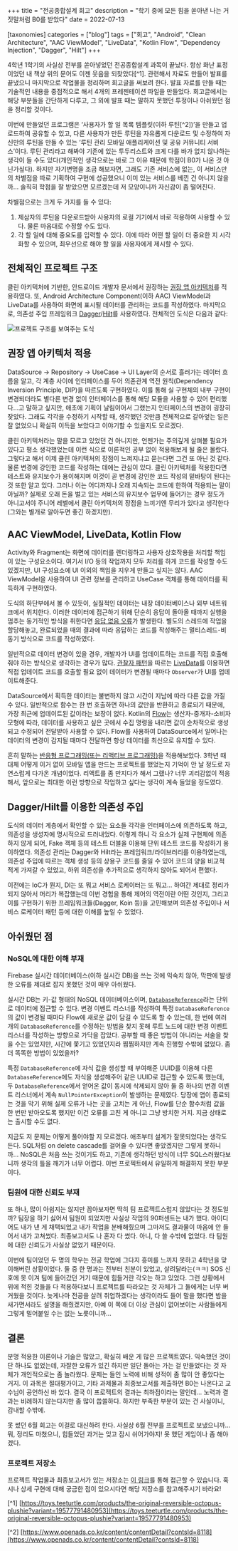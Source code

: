 +++
title = "전공종합설계 회고"
description = "학기 중에 모든 힘을 쏟아낸 나는 거짓말처럼 B0를 받았다"
date = 2022-07-13

[taxonomies]
categories = ["blog"]
tags = ["회고", "Android", "Clean Architecture", "AAC ViewModel", "LiveData", "Kotlin Flow", "Dependency Injection", "Dagger", "Hilt"]
+++

4학년 1학기의 사실상 전부를 쏟아넣었던 전공종합설계 과목이 끝났다. 항상 화난 표정이었던 내 책상 위의 문어도 이젠 웃음을 되찾았다[^1]. 관련해서 자료도 만들어 발표를 끝냈으니 마지막으로 작업물을 정리하며 회고글을 써보려 한다. 발표 자료를 만들 때는 기술적인 내용을 중점적으로 해서 4개의 프레젠테이션 파일을 만들었다. 회고글에서는 해당 부분들을 간단하게 다루고, 그 외에 발표 때는 말하지 못했던 투정이나 아쉬웠던 점을 정리할 것이다.
<!-- more -->

이번에 만들었던 프로그램은 ‘사용자가 할 일 목록 템플릿(이하 루틴[^2])’을 만들고 업로드하여 공유할 수 있고, 다른 사용자가 만든 루틴을 자유롭게 다운로드 및 수정하여 자신만의 루틴을 만들 수 있는 ‘루틴 관리 모바일 애플리케이션 및 공유 커뮤니티 서비스’이다. 루틴 관리라고 해봐야 기존에 있는 투두리스트와 크게 다를 바가 없지 않나하는 생각이 들 수도 있다(개인적인 생각으로는 바로 그 이유 때문에 학점이 B0가 나온 것 아닌가싶다). 하지만 자기변명을 조금 해보자면, 그래도 기존 서비스에 없는, 이 서비스만의 차별점을 따로 기획하여 구현에 성공했으니 이미 있는 서비스를 베낀 건 아니지 않을까… 솔직히 학점을 잘 받았으면 모르겠는데 저 모양이니까 자신감이 좀 떨어진다.

차별점으로는 크게 두 가지를 들 수 있다:
1. 제삼자의 루틴을 다운로드받아 사용자의 로컬 기기에서 바로 적용하여 사용할 수 있다. 물론 마음대로 수정할 수도 있다.
2. 각 할 일에 대해 중요도를 입력할 수 있다. 이에 따라 어떤 할 일이 더 중요한 지 시각화할 수 있으며, 최우선으로 해야 할 일을 사용자에게 제시할 수 있다.

## 전체적인 프로젝트 구조
클린 아키텍처에 기반한, 안드로이드 개발자 문서에서 권장하는 [권장 앱 아키텍처](https://developer.android.com/topic/architecture?hl=ko#recommended-app-arch)를 적용하였다. 또, Android Architecture Component(이하 AAC) ViewModel과 LiveData를 사용하여 화면에 표시될 데이터를 관리하는 코드를 작성하였다. 마지막으로, 의존성 주입 프레임워크 [Dagger](https://dagger.dev/)/[Hilt](https://dagger.dev/hilt/)를 사용하였다. 전체적인 도식은 다음과 같다:

![프로젝트 구조를 보여주는 도식](figure.png)

## 권장 앱 아키텍처 적용
DataSource → Repository → UseCase → UI Layer의 순서로 흘러가는 데이터 흐름을 알고, 각 계층 사이에 인터페이스를 두어 의존관계 역전 원칙(Dependency Inversion Principle, DIP)을 따르도록 구현하였다. 이를 통해 실 구현체의 내부 구현이 변경되더라도 별다른 변경 없이 인터페이스를 통해 해당 모듈을 사용할 수 있어 편리했다…고 말하고 싶지만, 애초에 기획이 날림이어서 그랬는지 인터페이스의 변경이 굉장히 잦았다. 그래도 각각을 수정하기 시작할 때, 생각했던 것만큼 전체적으로 갈아엎는 일은 잘 없었으니 확실히 이득을 보았다고 이야기할 수 있을지도 모르겠다.

클린 아키텍처라는 말을 모르고 있었던 건 아니지만, 언젠가는 주의깊게 살펴볼 필요가 있다고 평소 생각했었는데 이런 식으로 이론적인 공부 없이 적용해보게 될 줄은 몰랐다. 그렇다고 해서 이제 클린 아키텍처의 장점이 느껴지냐고 묻는다면 그건 또 아닌 것 같다. 물론 변경에 강인한 코드를 작성하는 데에는 관심이 있다. 클린 아키텍처를 적용한다면 테스트와 유지보수가 용이해지며 이것이 곧 변경에 강인한 코드 작성의 밑바탕이 된다는 것 또한 알고 있다. 그러나 이는 어디까지나 오래 지속되는 코드에 한하여 적용되는 말이 아닐까? 실제로 오래 돈을 벌고 있는 서비스의 유지보수 업무에 들어가는 경우 정도가 아니고서야 주니어 레벨에서 클린 아키텍처의 장점을 느끼기엔 무리가 있다고 생각한다(그와는 별개로 알아두면 좋긴 하겠지만).

## AAC ViewModel, LiveData, Kotlin Flow
Activity와 Fragment는 화면에 데이터를 렌더링하고 사용자 상호작용을 처리할 책임이 있는 구성요소이다. 여기서 I/O 등의 작업까지 모두 처리를 하게 코드를 작성할 수도 있겠지만, UI 구성요소에 UI 이외의 책임을 지우게 만들고 싶지는 않다. AAC ViewModel을 사용하여 UI 관련 정보를 관리하고 UseCase 객체를 통해 데이터를 획득하게 구현하였다.

도식의 하단부에서 볼 수 있듯이, 실질적인 데이터는 내장 데이터베이스나 외부 네트워크에서 위치한다. 이러한 데이터에 접근하기 위해 단순히 응답이 돌아올 때까지 실행을 멈추는 동기적인 방식을 취한다면 [응답 없음 오류](https://developer.android.com/topic/performance/vitals/anr?hl=ko)가 발생한다. 별도의 스레드에 작업을 할당해놓고, 완료되었을 때의 결과에 따라 응답하는 코드를 작성해주는 멀티스레드-비동기 방식으로 코드를 작성하였다.

일반적으로 데이터 변경이 있을 경우, 개발자가 UI를 업데이트하는 코드를 직접 호출해줘야 하는 방식으로 생각하는 경우가 많다. [관찰자 패턴](https://johngrib.github.io/wiki/pattern/observer/)을 따르는 [LiveData](https://developer.android.com/topic/libraries/architecture/livedata?hl=ko)를 이용하면 직접 업데이트 코드를 호출할 필요 없이 데이터가 변경될 때마다 `Observer`가 UI를 업데이트해준다.

DataSource에서 획득한 데이터는 불변하지 않고 시간이 지남에 따라 다른 값을 가질 수 있다. 일반적으로 함수는 한 번 호출하면 하나의 값만을 반환하고 종료되기 때문에, 가장 최근에 업데이트된 값이라는 보장이 없다. Kotlin의 [Flow](https://kotlinlang.org/docs/flow.html)는 생산자-중개자-소비자 모형에 따라, 데이터를 사용하고 싶은 곳에서 수집 명령을 내리면 값이 순차적으로 생성되고 수정되어 전달받아 사용할 수 있다. Flow를 사용하여 DataSource에서 일어나는 데이터의 변경이 감지될 때마다 전달하면 항상 데이터를 최신으로 유지할 수 있다.

흔히 말하는 [반응형 프로그래밍(또는 리액티브 프로그래밍)](https://juneyr.dev/reactive-programming)을 적용해보았다. 3학년 때 대체 어떻게 이거 없이 모바일 앱을 만드는 프로젝트를 했었는지 기억이 안 날 정도로 자연스럽게 다가온 개념이었다. 리액트를 좀 만지다가 해서 그랬나? 너무 괴리감없이 적응해서, 앞으로는 최대한 이런 방향으로 작업하고 싶다는 생각이 계속 들었을 정도였다.

## Dagger/Hilt를 이용한 의존성 주입
도식의 데이터 계층에서 확인할 수 있는 요소들 각각을 인터페이스에 의존하도록 하고, 의존성을 생성자에 명시적으로 드러내었다. 이렇게 하니 각 요소가 실제 구현체에 의존하지 않게 되어, Fake 객체 등의 테스트 더블을 이용해 단위 테스트 코드를 작성하기 용이하였다. 의존성 관리는 Dagger와 Hilt라는 프레임워크/라이브러리를 이용하였는데, 의존성 주입에 따르는 객체 생성 등의 상용구 코드를 줄일 수 있어 코드의 양을 비교적 적게 가져갈 수 있었고, 하위 의존성을 추가적으로 생각하지 않아도 되어서 편했다.

이전에는 IoC가 뭔지, DI는 또 뭐고 서비스 로케이터는 또 뭐고… 하여간 제대로 정리가 되지 않아서 머리가 복잡했는데 이번 경험을 통해 제어의 역전이란 어떤 것인지, 그리고 이를 구현하기 위한 프레임워크들(Dagger, Koin 등)을 고민해보며 의존성 주입이나 서비스 로케이터 패턴 등에 대한 이해를 높일 수 있었다.

## 아쉬웠던 점

### NoSQL에 대한 이해 부재
Firebase 실시간 데이터베이스(이하 실시간 DB)을 쓰는 것에 익숙치 않아, 막판에 발생한 오류를 제대로 잡지 못했던 것이 매우 아쉬웠다.

실시간 DB는 키-값 형태의 NoSQL 데이터베이스이며, [`DatabaseReference`](https://firebase.google.com/docs/reference/kotlin/com/google/firebase/database/DatabaseReference)라는 단위로 데이터에 접근할 수 있다. 변경 이벤트 리스너를 작성하여 특정 `DatabaseReference`의 값이 변경될 때마다 Flow에 새로운 값이 담길 수 있도록 할 수 있는데, 한 번에 여러 개의 `DatabaseReference`를 수정하는 방법을 찾지 못해 루트 노드에 대한 변경 이벤트 리스너를 작성하는 방향으로 가닥을 잡았다. 공부할 때 좋은 방법이 아니라는 서술을 찾을 수는 있었지만, 시간에 쫓기고 있었던지라 찜찜하지만 계속 진행할 수밖에 없었다. 좀 더 똑똑한 방법이 있었을까?

특정 `DatabaseReference`에 자식 값을 생성할 때 부여해준 UUID를 이용해 다른 `DatabaseReference`에도 자식을 생성해주어 같은 UUID로 접근할 수 있도록 했는데, 두 `DatabaseReference`에서 얻어온 값이 동시에 삭제되지 않아 둘 중 하나의 변경 이벤트 리스너에서 계속 `NullPointerException`이 발생하는 문제였다. 당장에 앱이 종료되는 것을 막기 위해 실제 오류가 나는 곳을 고치는 게 아닌, Flow를 단순 함수처럼 값을 한 번만 받아오도록 했지만 이건 오류를 고친 게 아니고 그냥 방치한 거지. 지금 상태로는 출시할 수도 없다.

지금도 저 문제는 어떻게 풀어야할 지 모르겠다. 애초부터 설계가 잘못되었다는 생각도 든다. SQL처럼 on delete cascade를 걸어줄 수 있다면 좋았겠지만 그렇게 못하니까… NoSQL은 처음 쓰는 것이기도 하고, 기존에 생각하던 방식이 너무 SQL스러웠다보니까 생각의 틀을 깨기가 너무 어렵다. 이번 프로젝트에서 유일하게 해결하지 못한 부분이다.

### 팀원에 대한 신뢰도 부재
또 하나, 많이 아쉽지는 않지만 꼽아보자면 딱히 팀 프로젝트스럽지 않았다는 것 정도일까? 팀장을 하기 싫어서 팀원이 되었지만 사실상 작업의 90퍼센트는 내가 했다. 아이디어도 내가 낸 게 채택되었고 내가 작업을 분배해줬으며 그마저도 결과물이 마음에 안 들어서 내가 고쳐썼다. 최종보고서도 나 혼자 다 썼다. 아니, 다 쓸 수밖에 없었다. 타 팀원에 대한 신뢰도가 사실상 없었기 때문이다.

이번에 팀이었던 두 명의 학우는 전공 학업에 그다지 흥미를 느끼지 못하고 4학년을 맞이해버린 상황이었다. 둘 중 한 명과는 전부터 친분이 있었고, 살려달라는(ㅋㅋ) SOS 신호에 못 이겨 팀에 들어갔던 거기 때문에 힘들거란 각오는 하고 있었다. 그런 상황에서 위에 적힌 것들을 다 적용하다보니 프로젝트를 따라오는 것 자체가 그 둘에게는 너무 버거웠을 것이다. 늦게나마 전공을 살려 취업하겠다는 생각이라도 들어 말을 했다면 밤을 새가면서라도 설명을 해줬겠지만, 아예 이 쪽에 더 이상 관심이 없어보이는 사람들에게 그렇게 밀어붙일 수는 없는 노릇이니까…

## 결론
분명 적용한 이론이나 기술은 많았고, 확실히 배운 게 많은 프로젝트였다. 익숙했던 것이 단 하나도 없었는데, 자잘한 오류가 있긴 하지만 일단 돌아는 가는 걸 만들었다는 것 자체가 개인적으로는 좀 놀라웠다. 문제는 들인 노력에 비해 성적이 좀 많이 안 좋았다는 거지. 이 과목은 절대평가이고, 기타 과제물과 최종보고서를 제출하면 B0는 나온다고 교수님이 공언하신 바 있다. 결국 이 프로젝트의 결과는 최하점이라는 말인데… 노력과 결과는 비례하지 않는다지만 좀 많이 씁쓸하다. 하지만 부족한 부분이 있는 건 사실이니, 감내할 수밖에.

못 썼던 6월 회고는 이걸로 대신하려 한다. 사실상 6월 전부를 프로젝트로 보냈으니까… 뭐, 정리도 마쳤으니, 힘들었던 과거는 잊고 잠시 쉬어가야지! 못 했던 게임이나 좀 해야겠다.

### 프로젝트 저장소
프로젝트 작업물과 최종보고서가 있는 저장소는 [이 링크](https://github.com/GNUCS-2022-Capstone-Design-ShareRoutine/ShareRoutine)를 통해 접근할 수 있습니다. 혹시나 상세 구현에 대해 궁금한 점이 있으시다면 해당 저장소를 참고해주시기 바라요!

[^1] [https://toys.teeturtle.com/products/the-original-reversible-octopus-plushie?variant=19577791480953](https://toys.teeturtle.com/products/the-original-reversible-octopus-plushie?variant=19577791480953)

[^2] [https://www.openads.co.kr/content/contentDetail?contsId=8118](https://www.openads.co.kr/content/contentDetail?contsId=8118)
